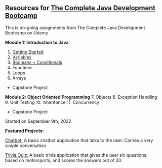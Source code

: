 ## Resources for [The Complete Java Development Bootcamp](https://www.udemy.com/course/the-complete-java-development-bootcamp/?referralCode=F009B320F76ADA844248)
This is on-going assignments from The Complete Java Development Bootcamp on Udemy

**Module 1: Introduction to Java**
1. [Getting Started](https://github.com/whiteheadbria/java-bootcamp/tree/main/Module%201%20-%20Introduction%20to%20Java/1.%20Getting%20Started)
2. [Variables](https://github.com/whiteheadbria/java-bootcamp/tree/main/Module%201%20-%20Introduction%20to%20Java/2.%20Variables)
3. [Booleans + Conditionals](https://github.com/whiteheadbria/java-bootcamp/tree/main/Module%201%20-%20Introduction%20to%20Java/3.%20Booleans%20and%20Conditionals)
4. Functions
5. Loops
6. Arrays
- Capstone Project

**Module 2: Object Oriented Programming**
7. Objects
8. Exception Handling
9. Unit Testing
10. Inheritance
11. Concurrency
- Capstone Project 

Started on September 9th, 2022 

**Featured Projects:**

[Chatbot:](https://github.com/whiteheadbria/java-bootcamp/blob/ffaa7baa58422bd83714f2484ec2feaf69f16290/Module%201%20-%20Introduction%20to%20Java/2.%20Variables/Challenge%202/Chatbot.java) A basic chatbot application that talks to the user. Carries a very simple conversation 

[Trivia Quiz:](https://github.com/whiteheadbria/java-bootcamp/blob/main/Module%201%20-%20Introduction%20to%20Java/3.%20Booleans%20and%20Conditionals/Challenge%203/Quiz.java) A basic trivia application that gives the user six questions, based on motorsports, and scores the answers out of 30. 

